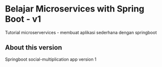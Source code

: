 # Belajar Microservices with Spring Boot - v1

Tutorial microservervices - membuat aplikasi sederhana dengan springboot

## About this version

Springboot social-multiplication app version 1
